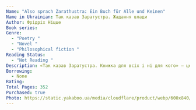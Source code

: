 ```yaml
---
Name: "Also sprach Zarathustra: Ein Buch für Alle und Keinen"
Name in Ukrainian: Так казав Заратустра. Жадання влади
Author: Фрідріх Ніцше
Book series:
Genre:
  - "Poetry "
  - "Novel "
  - "Philosophical fiction "
Reading Status:
  - "Not Reading "
Description: «Так казав Заратустра. Книжка для всіх і ні для кого» – це філософський роман-трактат Фрідріха Ніцше, написаний у 1883-1885 роках, зміст якого обертається навколо ідей вічного повторення, «смерті Бога» та пророцтва про надлюдину. Головний персонаж – переосмислений Ніцше пророк зороастризму Заратустра, що повертається з проповіддю до людства після тривалого усамітнення в горах. «Жадання влади» – останній твір філософа, палка апологія людини, протест проти будь-яких форм духовного рабства, зокрема релігійного.Це одна з небагатьох книг, яку можна перечитувати багато разів і навіть розібрати на цитати, вона вплинула на багатьох відомих філософів і письменників 20 століття та досі залишається актуальною.
Borrowing:
  - None
Rating:
Total Pages: 352
Purchased: true
Photo: https://static.yakaboo.ua/media/cloudflare/product/webp/600x840/i/m/image00030_3.jpg
---
```


